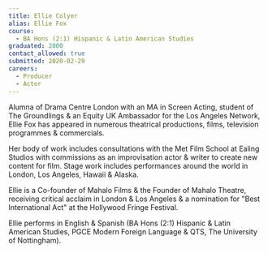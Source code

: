 ```yaml
---
title: Ellie Colyer 
alias: Ellie Fox
course:
  - BA Hons (2:1) Hispanic & Latin American Studies
graduated: 2000
contact_allowed: true
submitted: 2020-02-29
careers:
  - Producer
  - Actor
--- 
```


Alumna of Drama Centre London with an MA in Screen Acting, student of The Groundlings & an Equity UK Ambassador for the Los Angeles Network, Ellie Fox has appeared in numerous theatrical productions, films, television programmes & commercials.

Her body of work includes consultations with the Met Film School at Ealing Studios with commissions as an improvisation actor & writer to create new content for film. Stage work includes performances around the world in London, Los Angeles, Hawaii & Alaska.

Ellie is a Co-founder of Mahalo Films & the Founder of Mahalo Theatre, receiving critical acclaim in London & Los Angeles & a nomination for "Best International Act" at the Hollywood Fringe Festival.

Ellie performs in English & Spanish (BA Hons (2:1) Hispanic & Latin American Studies, PGCE Modern Foreign Language & QTS, The University of Nottingham).